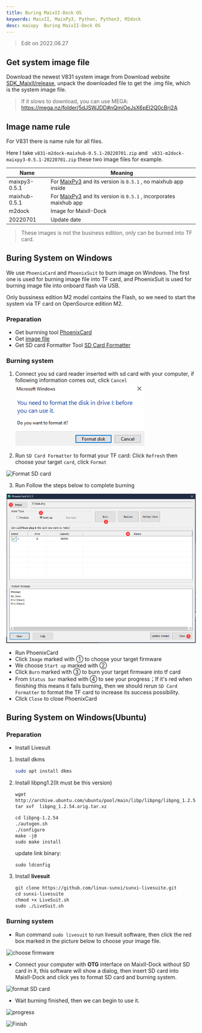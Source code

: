 ```yaml
---
title: Buring MaixII-Dock OS
keywords: MaixII, MaixPy3, Python, Python3, M2dock
desc: maixpy  Buring MaixII-Dock OS
---
```


> Edit on 2022.06.27

## Get system image file

Download the newest V831 system image from Download website [SDK_MaixII/release](https://dl.sipeed.com/shareURL/MaixII/MaixII-Dock/SDK/release), unpack the downloaded file to get the .img file, which is the system image file. 

> If it slows to download, you can use MEGA: https://mega.nz/folder/5dJSWJDD#nQmiOeJsX6pEl2Q0cBrj2A

## Image name rule

For V831 there is name rule for all files.

Here I take `v831-m2dock-maixhub-0.5.1-20220701.zip` and ` v831-m2dock-maixpy3-0.5.1-20220701.zip`  these two image files for example.

| Name          | Meaning                                                                                              |
| ------------- | ---------------------------------------------------------------------------------------------------- |
| maixpy3-0.5.1 | For [MaixPy3](https://wiki.sipeed.com/maixpy3) and its version is `0.5.1` , no maixhub app inside    |
| maixhub-0.5.1 | For [MaixPy3](https://wiki.sipeed.com/maixpy3) and its version is `0.5.1` , incorporates maixhub app |
| m2dock        | Image for MaixII-Dock                                                                                |
| 20220701      | Update date                                                                                          |

> These images is not the business edition, only can be burned into TF card.

## Buring System on Windows

We use `PhoenixCard` and `PhoenixSuit` to burn image on Windows. The first one is used for burning image file into TF card, and PhoenixSuit is used for burning image file into onboard flash via USB.

Only bussiness edition M2 model contains the Flash, so we need to start the system via TF card on OpenSource edition M2.

### Preparation

- Get burnning tool [PhoenixCard](https://dl.sipeed.com/shareURL/MaixII/MaixII-Dock/SDK/tools)
- Get [image file](https://dl.sipeed.com/shareURL/MaixII/MaixII-Dock/SDK/release)
- Get SD card Formatter Tool [SD Card Formatter](https://www.sdcard.org/downloads/formatter/eula_windows/SDCardFormatterv5_WinEN.zip)

### Burning system

1. Connect you sd card reader inserted with sd card with your computer, if following information comes out, click `Cancel`
   ![windows_format_tf](./assets/windows_format_tf.png)

2. Run `SD Card Formatter` to format your TF card: Click `Refresh` then choose your target `card`, click `Format`

![Format SD card](./../../../assets/maixII/V831/image-20210802102810041.png)

3. Run Follow the steps below to complete burning

![burn image](./../../lichee/assets/RV/flash.png)

- Run PhoenixCard
- Click `Image` marked with ① to choose your target firmware
- We choose `Start up` marked with ② 
- Click `Burn` marked with ③ to burn your target firmware into tf card
- From `Status bar` marked with ④ to see your progress；If it's red when finishing this means it fails burning, then we should rerun `SD Card Formatter` to format the TF card to increase its success possibility.
- Click `Close` to close PhoenixCard

## Buring System on Windows(Ubuntu)

### Preparation

- Install Livesuit

1. Install dkms

    ```bash
    sudo apt install dkms
    ```

2. Install libpng1.2(It must be this version)

     ```shell
     wget http://archive.ubuntu.com/ubuntu/pool/main/libp/libpng/libpng_1.2.54.orig.tar.xz
     tar xvf  libpng_1.2.54.orig.tar.xz
     ```

     ```shell
     cd libpng-1.2.54
     ./autogen.sh
     ./configure
     make -j8
     sudo make install
     ```

     update link binary:

     ```shell
     sudo ldconfig
     ```

3. Install **livesuit**

     ```shell
     git clone https://github.com/linux-sunxi/sunxi-livesuite.git
     cd sunxi-livesuite
     chmod +x LiveSuit.sh
     sudo ./LiveSuit.sh
     ```

### Burning system

- Run command `sudo livesuit` to run livesuit software, then click the red box marked in the picture below to choose your image file.

![choose firmware](./../../../zh/maixII/M2/asserts/flash_15.png)

- Connect your computer with **OTG** interface on MaixII-Dock without SD card in it, this software will show a dialog, then insert SD card into MaixII-Dock and click yes to format SD card and burning system.

![format SD card](./../../../zh/maixII/M2/asserts/flash_17.png)

- Wait burning finished, then we can begin to use it.

![progress](./../../../zh/maixII/M2/asserts/flash_19.png)

![Finish](./../../../zh/maixII/M2/asserts/flash_21.png)